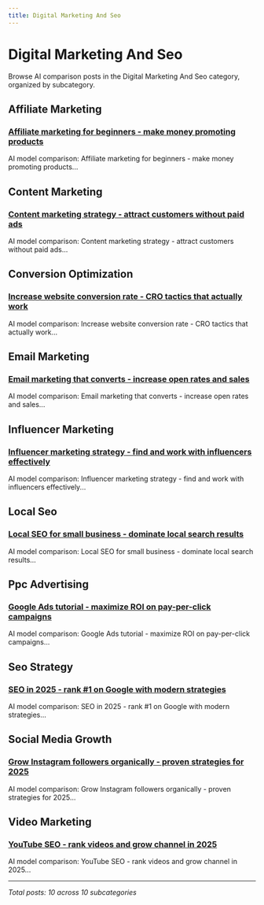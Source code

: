```yaml
---
title: Digital Marketing And Seo
---
```


# Digital Marketing And Seo

Browse AI comparison posts in the Digital Marketing And Seo category, organized by subcategory.

## Affiliate Marketing

### [Affiliate marketing for beginners - make money promoting products](affiliate-marketing/claude-vs-deepseek-vs-mistral-affiliate-marketing-5995.md)

AI model comparison: Affiliate marketing for beginners - make money promoting products...

## Content Marketing

### [Content marketing strategy - attract customers without paid ads](content-marketing/deepseek-vs-gemini-vs-mistral-content-marketing-7980.md)

AI model comparison: Content marketing strategy - attract customers without paid ads...

## Conversion Optimization

### [Increase website conversion rate - CRO tactics that actually work](conversion-optimization/chatgpt-vs-deepseek-vs-grok-conversion-optimization-6527.md)

AI model comparison: Increase website conversion rate - CRO tactics that actually work...

## Email Marketing

### [Email marketing that converts - increase open rates and sales](email-marketing/chatgpt-vs-claude-vs-deepseek-email-marketing-8483.md)

AI model comparison: Email marketing that converts - increase open rates and sales...

## Influencer Marketing

### [Influencer marketing strategy - find and work with influencers effectively](influencer-marketing/claude-vs-grok-vs-mistral-influencer-marketing-8632.md)

AI model comparison: Influencer marketing strategy - find and work with influencers effectively...

## Local Seo

### [Local SEO for small business - dominate local search results](local-seo/chatgpt-vs-claude-vs-grok-local-seo-4544.md)

AI model comparison: Local SEO for small business - dominate local search results...

## Ppc Advertising

### [Google Ads tutorial - maximize ROI on pay-per-click campaigns](ppc-advertising/claude-vs-grok-vs-mistral-ppc-advertising-8202.md)

AI model comparison: Google Ads tutorial - maximize ROI on pay-per-click campaigns...

## Seo Strategy

### [SEO in 2025 - rank #1 on Google with modern strategies](seo-strategy/deepseek-vs-gemini-vs-mistral-seo-strategy-6395.md)

AI model comparison: SEO in 2025 - rank #1 on Google with modern strategies...

## Social Media Growth

### [Grow Instagram followers organically - proven strategies for 2025](social-media-growth/chatgpt-vs-gemini-vs-mistral-social-media-growth-5599.md)

AI model comparison: Grow Instagram followers organically - proven strategies for 2025...

## Video Marketing

### [YouTube SEO - rank videos and grow channel in 2025](video-marketing/chatgpt-vs-grok-vs-mistral-video-marketing-1937.md)

AI model comparison: YouTube SEO - rank videos and grow channel in 2025...

---

*Total posts: 10 across 10 subcategories*

